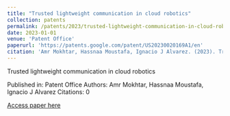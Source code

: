 ```yaml
---
title: "Trusted lightweight communication in cloud robotics"
collection: patents
permalink: /patents/2023/trusted-lightweight-communication-in-cloud-robotic
date: 2023-01-01
venue: 'Patent Office'
paperurl: 'https://patents.google.com/patent/US20230020169A1/en'
citation: 'Amr Mokhtar, Hassnaa Moustafa, Ignacio J Alvarez. (2023). Trusted lightweight communication in cloud robotics. Patent Office.'
---
```


Trusted lightweight communication in cloud robotics

Published in: Patent Office
Authors: Amr Mokhtar, Hassnaa Moustafa, Ignacio J Alvarez
Citations: 0

[Access paper here](https://patents.google.com/patent/US20230020169A1/en)
